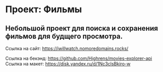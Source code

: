 # Проект: Фильмы
## Небольшой проект для поиска и сохранения фильмов для будщего просмотра. ##

Ссылка на сайт: https://iwillwatch.nomoredomains.rocks/

Ссылка на бекэнд: https://github.com/Highrens/movies-explorer-api
Ссылка на макет: https://disk.yandex.ru/d/1Nc3clsBkiro-w
